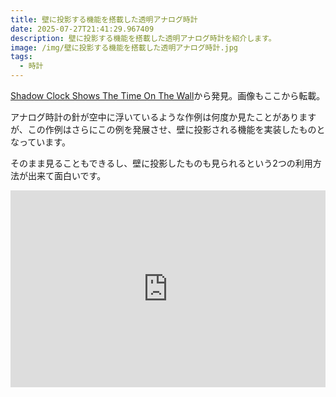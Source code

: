 ```yaml
---
title: 壁に投影する機能を搭載した透明アナログ時計
date: 2025-07-27T21:41:29.967409
description: 壁に投影する機能を搭載した透明アナログ時計を紹介します。
image: /img/壁に投影する機能を搭載した透明アナログ時計.jpg
tags:
  - 時計
---
```

[Shadow Clock Shows The Time On The Wall](https://hackaday.com/2025/07/05/shadow-clock-shows-the-time-on-the-wall/)から発見。画像もここから転載。

アナログ時計の針が空中に浮いているような作例は何度か見たことがありますが、この作例はさらにこの例を発展させ、壁に投影される機能を実装したものとなっています。

そのまま見ることもできるし、壁に投影したものも見られるという2つの利用方法が出来て面白いです。


<iframe width="100%" height="315" src="https://www.youtube.com/embed/KYB3sjW5J2g" title="YouTube video player" frameborder="0" allow="accelerometer; autoplay; clipboard-write; encrypted-media; gyroscope; picture-in-picture" allowfullscreen></iframe>



